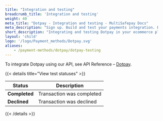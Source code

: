 ```yaml
---
title: "Integration and testing"
breadcrumb_title: 'Integration and testing'
weight: 40
meta_title: "Dotpay - Integration and testing - MultiSafepay Docs"
meta_description: "Sign up. Build and test your payments integration. Explore our products and services. Use our API Reference, SDKs, and wrappers. Get support."
short_description: "Integrating and testing Dotpay in your ecommerce platform"
layout: 'child'
logo: '/logo/Payment_methods/Dotpay.svg'
aliases:
    - /payment-methods/dotpay/dotpay-testing
---
```


To integrate Dotpay using our API, see API Reference – [Dotpay](/api/#dotpay).

{{< details title="View test statuses" >}}

| Status    | Description              |
| --------- | ------------------------ |
| **Completed** | Transaction was completed |
| **Declined** | Transaction was declined |

{{< /details >}}